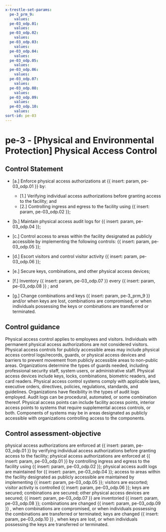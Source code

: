 ```yaml
---
x-trestle-set-params:
  pe-3_prm_9:
    values:
  pe-03_odp.01:
    values:
  pe-03_odp.02:
    values:
  pe-03_odp.03:
    values:
  pe-03_odp.04:
    values:
  pe-03_odp.05:
    values:
  pe-03_odp.06:
    values:
  pe-03_odp.07:
    values:
  pe-03_odp.08:
    values:
  pe-03_odp.09:
    values:
  pe-03_odp.10:
    values:
sort-id: pe-03
---
```


# pe-3 - \[Physical and Environmental Protection\] Physical Access Control

## Control Statement

- \[a.\] Enforce physical access authorizations at {{ insert: param, pe-03_odp.01 }} by:

  - \[1.\] Verifying individual access authorizations before granting access to the facility; and
  - \[2.\] Controlling ingress and egress to the facility using {{ insert: param, pe-03_odp.02 }};

- \[b.\] Maintain physical access audit logs for {{ insert: param, pe-03_odp.04 }};

- \[c.\] Control access to areas within the facility designated as publicly accessible by implementing the following controls: {{ insert: param, pe-03_odp.05 }};

- \[d.\] Escort visitors and control visitor activity {{ insert: param, pe-03_odp.06 }};

- \[e.\] Secure keys, combinations, and other physical access devices;

- \[f.\] Inventory {{ insert: param, pe-03_odp.07 }} every {{ insert: param, pe-03_odp.08 }} ; and

- \[g.\] Change combinations and keys {{ insert: param, pe-3_prm_9 }} and/or when keys are lost, combinations are compromised, or when individuals possessing the keys or combinations are transferred or terminated.

## Control guidance

Physical access control applies to employees and visitors. Individuals with permanent physical access authorizations are not considered visitors. Physical access controls for publicly accessible areas may include physical access control logs/records, guards, or physical access devices and barriers to prevent movement from publicly accessible areas to non-public areas. Organizations determine the types of guards needed, including professional security staff, system users, or administrative staff. Physical access devices include keys, locks, combinations, biometric readers, and card readers. Physical access control systems comply with applicable laws, executive orders, directives, policies, regulations, standards, and guidelines. Organizations have flexibility in the types of audit logs employed. Audit logs can be procedural, automated, or some combination thereof. Physical access points can include facility access points, interior access points to systems that require supplemental access controls, or both. Components of systems may be in areas designated as publicly accessible with organizations controlling access to the components.

## Control assessment-objective

physical access authorizations are enforced at {{ insert: param, pe-03_odp.01 }} by verifying individual access authorizations before granting access to the facility;
physical access authorizations are enforced at {{ insert: param, pe-03_odp.01 }} by controlling ingress and egress to the facility using {{ insert: param, pe-03_odp.02 }};
physical access audit logs are maintained for {{ insert: param, pe-03_odp.04 }};
access to areas within the facility designated as publicly accessible are maintained by implementing {{ insert: param, pe-03_odp.05 }};
visitors are escorted;
visitor activity is controlled {{ insert: param, pe-03_odp.06 }};
keys are secured;
combinations are secured;
other physical access devices are secured;
{{ insert: param, pe-03_odp.07 }} are inventoried {{ insert: param, pe-03_odp.08 }};
combinations are changed {{ insert: param, pe-03_odp.09 }} , when combinations are compromised, or when individuals possessing the combinations are transferred or terminated;
keys are changed {{ insert: param, pe-03_odp.10 }} , when keys are lost, or when individuals possessing the keys are transferred or terminated.
